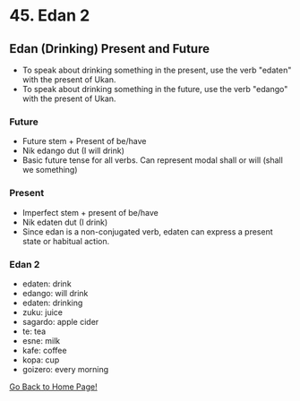 # 45. Edan 2

## Edan (Drinking) Present and Future

*   To speak about drinking something in the present, use the verb "edaten" with the present of Ukan.
*   To speak about drinking something in the future, use the verb "edango" with the present of Ukan.

### Future

*   Future stem + Present of be/have
*   Nik edango dut (I will drink)
*   Basic future tense for all verbs. Can represent modal shall or will (shall we something)

### Present

*   Imperfect stem + present of be/have
*   Nik edaten dut (I drink)
*   Since edan is a non-conjugated verb, edaten can express a present state or habitual action.

### Edan 2

*   edaten: drink
*   edango: will drink
*   edaten: drinking
*   zuku: juice
*   sagardo: apple cider
*   te: tea
*   esne: milk
*   kafe: coffee
*   kopa: cup
*   goizero: every morning

[ Go Back to Home Page!](..)